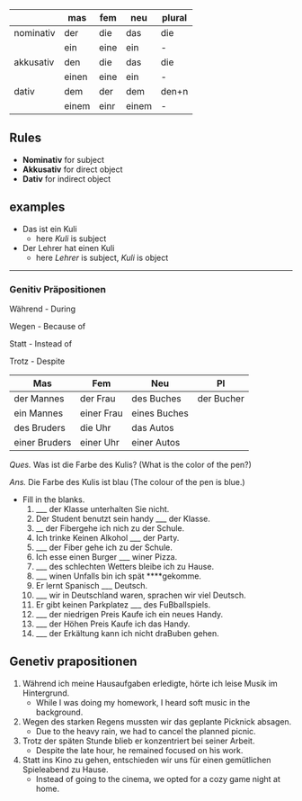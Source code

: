 
|           | mas   | fem  | neu   | plural |
| --------- | ----- | ---- | ----- | ------ |
| nominativ | der   | die  | das   | die    |
|           | ein   | eine | ein   | -      |
| akkusativ | den   | die  | das   | die    |
|           | einen | eine | ein   | -      |
| dativ     | dem   | der  | dem   | den+n  |
|           | einem | einr | einem | -      |

## Rules
- **Nominativ** for subject
- **Akkusativ** for direct object
- **Dativ** for indirect object

## examples
- Das ist ein Kuli
	- here *Kuli* is subject
- Der Lehrer hat einen Kuli
	- here *Lehrer* is subject, *Kuli* is object

---
### Genitiv Präpositionen

Während - During

Wegen - Because of

Statt - Instead of 

Trotz - Despite

| Mas           | Fem        | Neu          | Pl         |
| ------------- | ---------- | ------------ | ---------- |
| der Mannes    | der Frau   | des Buches   | der Bucher |
| ein Mannes    | einer Frau | eines Buches |            |
| des Bruders   | die Uhr    | das Autos    |            |
| einer Bruders | einer Uhr  | einer Autos  |            |

*Ques.* Was ist die Farbe des Kulis? (What is the color of the pen?)

*Ans.* Die Farbe des Kulis ist blau (The colour of the pen is blue.)

- Fill in the blanks.
    1. ___ der Klasse unterhalten Sie nicht.
    2. Der Student benutzt sein handy ___ der Klasse.
    3. __ der Fibergehe ich nich zu der Schule.
    4. Ich trinke Keinen Alkohol ___ der Party.
    5. ___ der Fiber gehe ich zu der Schule.
    6. Ich esse einen Burger ___ winer Pizza.
    7. ___ des schlechten Wetters bleibe ich zu Hause.
    8. ___ winen Unfalls bin ich spät ****gekomme.
    9. Er lernt Spanisch ___ Deutsch.
    10. ___ wir in Deutschland waren, sprachen wir viel Deutsch.
    11. Er gibt keinen Parkplatez ___ des FuBballspiels.
    12. ___ der niedrigen Preis Kaufe ich ein neues Handy.
    13. ___ der Höhen Preis Kaufe ich das Handy.
    14. ___ der Erkältung kann ich nicht draBuben gehen.

## Genetiv prapositionen
1. Während ich meine Hausaufgaben erledigte, hörte ich leise Musik im Hintergrund.
	- While I was doing my homework, I heard soft music in the background.
1. Wegen des starken Regens mussten wir das geplante Picknick absagen.
	- Due to the heavy rain, we had to cancel the planned picnic.
2. Trotz der späten Stunde blieb er konzentriert bei seiner Arbeit.
	- Despite the late hour, he remained focused on his work.
3. Statt ins Kino zu gehen, entschieden wir uns für einen gemütlichen Spieleabend zu Hause.
	- Instead of going to the cinema, we opted for a cozy game night at home.
